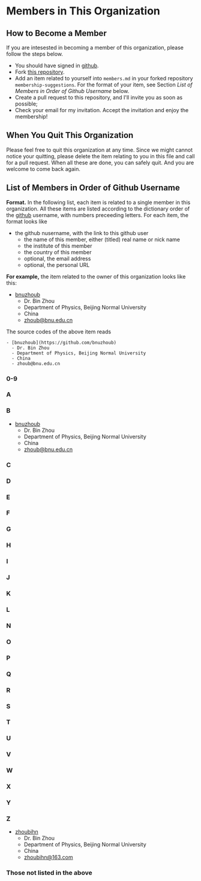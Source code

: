# Members in This Organization

## How to Become a Member

If you are intesested in becoming a member of this organization, please follow
the steps below.
- You should have signed in [github](https://github.com).
- Fork [this repository](https://github.com/theoretical-physics/membership-suggestions).
- Add an item related to yourself into `members.md` in your forked repository
`membership-suggestions`.  For the format of your item, see Section
*List of Members in Order of Github Username* below.
- Create a pull request to this repository, and I'll invite you as soon
as possible;
- Check your email for my invitation.  Accept the invitation and enjoy
the membership!

## When You Quit This Organization

Please feel free to quit this organization at any time.  Since we might cannot notice your quitting, please delete
the item relating to you in this file and call for a pull request.  When all these are done, you can safely quit.
And you are welcome to come back again.

## List of Members in Order of Github Username

**Format.**  In the following list, each item is related to a single member in this organization.
All these items are listed according to the dictionary order of the [github](https://github.com) username,
with numbers preceeding letters.  For each item, the format looks like
- the github nusername, with the link to this github user
  - the name of this member, either (titled) real name or nick name
  - the institute of this member
  - the country of this member
  - optional, the email address
  - optional, the personal URL

**For example,** the item related to the owner of this organization looks like this:
- [bnuzhoub](https://github.com/bnuzhoub)
  - Dr. Bin Zhou
  - Department of Physics, Beijing Normal University
  - China
  - zhoub@bnu.edu.cn

The source codes of the above item reads
```
- [bnuzhoub](https://github.com/bnuzhoub)
  - Dr. Bin Zhou
  - Department of Physics, Beijing Normal University
  - China
  - zhoub@bnu.edu.cn
```
 

### 0-9

### A

### B

- [bnuzhoub](https://github.com/bnuzhoub)
  - Dr. Bin Zhou
  - Department of Physics, Beijing Normal University
  - China
  - zhoub@bnu.edu.cn

### C

### D

### E

### F

### G

### H

### I

### J

### K

### L

### N

### O

### P

### Q

### R

### S

### T

### U

### V

### W

### X

### Y

### Z

- [zhoubihn](https://github.com/zhoubihn)
  - Dr. Bin Zhou
  - Department of Physics, Beijing Normal University
  - China
  - zhoubihn@163.com

### Those not listed in the above
